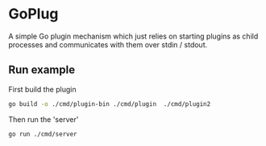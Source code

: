 # GoPlug

A simple Go plugin mechanism which just relies on starting plugins as
child processes and communicates with them over stdin / stdout.

## Run example
First build the plugin
```bash
go build -o ./cmd/plugin-bin ./cmd/plugin  ./cmd/plugin2
```

Then run the 'server'
```bash
go run ./cmd/server
```